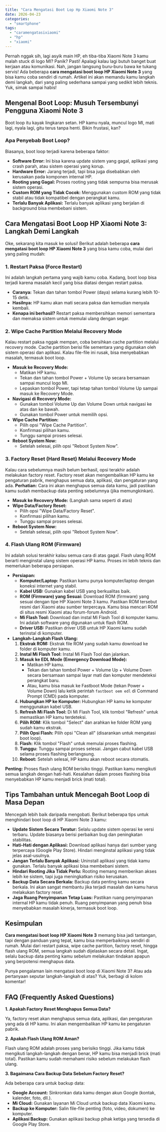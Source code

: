 ```yaml
---
title: "Cara Mengatasi Boot Lop Hp Xiaomi Note 3"
date: 2026-04-23
categories: 
  - "smartphone"
tags: 
  - "caramengatasixiaomi"
  - "hp"
  - "xiaomi"
---
```


Pernah nggak sih, lagi asyik main HP, eh tiba-tiba Xiaomi Note 3 kamu malah stuck di logo MI? Panik? Pasti! Apalagi kalau lagi butuh banget buat kerjaan atau komunikasi. Nah, jangan langsung buru-buru bawa ke tukang servis! Ada beberapa **cara mengatasi boot loop HP Xiaomi Note 3** yang bisa kamu coba sendiri di rumah. Artikel ini akan memandu kamu langkah demi langkah, dari yang paling sederhana sampai yang sedikit lebih teknis. Yuk, simak sampai habis!

## Mengenal Boot Loop: Musuh Tersembunyi Pengguna Xiaomi Note 3

Boot loop itu kayak lingkaran setan. HP kamu nyala, muncul logo MI, mati lagi, nyala lagi, gitu terus tanpa henti. Bikin frustasi, kan?

### Apa Penyebab Boot Loop?

Biasanya, boot loop terjadi karena beberapa faktor:

- **Software Error:** Ini bisa karena update sistem yang gagal, aplikasi yang crash parah, atau sistem operasi yang korup.
- **Hardware Error:** Jarang terjadi, tapi bisa juga disebabkan oleh kerusakan pada komponen internal HP.
- **Rooting yang Gagal:** Proses rooting yang tidak sempurna bisa merusak sistem operasi.
- **Custom ROM yang Tidak Cocok:** Menggunakan custom ROM yang tidak stabil atau tidak kompatibel dengan perangkat kamu.
- **Terlalu Banyak Aplikasi:** Terlalu banyak aplikasi yang berjalan di background bisa membebani sistem.

## Cara Mengatasi Boot Loop HP Xiaomi Note 3: Langkah Demi Langkah

Oke, sekarang kita masuk ke solusi! Berikut adalah beberapa **cara mengatasi boot loop HP Xiaomi Note 3** yang bisa kamu coba, mulai dari yang paling mudah:

### 1\. Restart Paksa (Force Restart)

Ini adalah langkah pertama yang wajib kamu coba. Kadang, boot loop bisa terjadi karena masalah kecil yang bisa diatasi dengan restart paksa.

- **Caranya:** Tekan dan tahan tombol Power (daya) selama kurang lebih 10-15 detik.
- **Hasilnya:** HP kamu akan mati secara paksa dan kemudian menyala kembali.
- **Kenapa ini berhasil?** Restart paksa membersihkan memori sementara dan memaksa sistem untuk memulai ulang dengan segar.

### 2\. Wipe Cache Partition Melalui Recovery Mode

Kalau restart paksa nggak mempan, coba bersihkan cache partition melalui recovery mode. Cache partition berisi file sementara yang digunakan oleh sistem operasi dan aplikasi. Kalau file-file ini rusak, bisa menyebabkan masalah, termasuk boot loop.

- **Masuk ke Recovery Mode:**
    - Matikan HP kamu.
    - Tekan dan tahan tombol Power + Volume Up secara bersamaan sampai muncul logo MI.
    - Lepaskan tombol Power, tapi tetap tahan tombol Volume Up sampai masuk ke Recovery Mode.
- **Navigasi di Recovery Mode:**
    - Gunakan tombol Volume Up dan Volume Down untuk navigasi ke atas dan ke bawah.
    - Gunakan tombol Power untuk memilih opsi.
- **Wipe Cache Partition:**
    - Pilih opsi "Wipe Cache Partition".
    - Konfirmasi pilihan kamu.
    - Tunggu sampai proses selesai.
- **Reboot System Now:**
    - Setelah selesai, pilih opsi "Reboot System Now".

### 3\. Factory Reset (Hard Reset) Melalui Recovery Mode

Kalau cara sebelumnya masih belum berhasil, opsi terakhir adalah melakukan factory reset. Factory reset akan mengembalikan HP kamu ke pengaturan pabrik, menghapus semua data, aplikasi, dan pengaturan yang ada. **Perhatian:** Cara ini akan menghapus semua data kamu, jadi pastikan kamu sudah membackup data penting sebelumnya (jika memungkinkan).

- **Masuk ke Recovery Mode:** (Langkah sama seperti di atas)
- **Wipe Data/Factory Reset:**
    - Pilih opsi "Wipe Data/Factory Reset".
    - Konfirmasi pilihan kamu.
    - Tunggu sampai proses selesai.
- **Reboot System Now:**
    - Setelah selesai, pilih opsi "Reboot System Now".

### 4\. Flash Ulang ROM (Firmware)

Ini adalah solusi terakhir kalau semua cara di atas gagal. Flash ulang ROM berarti menginstal ulang sistem operasi HP kamu. Proses ini lebih teknis dan memerlukan beberapa persiapan.

- **Persiapan:**
    - **Komputer/Laptop:** Pastikan kamu punya komputer/laptop dengan koneksi internet yang stabil.
    - **Kabel USB:** Gunakan kabel USB yang berkualitas baik.
    - **ROM (Firmware) yang Sesuai:** Download ROM (firmware) yang sesuai dengan tipe HP Xiaomi Note 3 kamu. Pastikan ROM tersebut resmi dari Xiaomi atau sumber terpercaya. Kamu bisa mencari ROM di situs resmi Xiaomi atau forum-forum Android.
    - **Mi Flash Tool:** Download dan instal Mi Flash Tool di komputer kamu. Ini adalah software yang digunakan untuk flash ROM.
    - **Driver USB:** Pastikan driver USB untuk HP Xiaomi kamu sudah terinstal di komputer.
- **Langkah-Langkah Flash Ulang:**
    1. **Ekstrak ROM:** Ekstrak file ROM yang sudah kamu download ke folder di komputer kamu.
    2. **Instal Mi Flash Tool:** Instal Mi Flash Tool dan jalankan.
    3. **Masuk ke EDL Mode (Emergency Download Mode):**
        - Matikan HP kamu.
        - Tekan dan tahan tombol Power + Volume Up + Volume Down secara bersamaan sampai layar mati dan komputer mendeteksi perangkat baru.
        - Atau, kamu bisa masuk ke Fastboot Mode (tekan Power + Volume Down) lalu ketik perintah `fastboot oem edl` di Command Prompt (CMD) pada komputer.
    4. **Hubungkan HP ke Komputer:** Hubungkan HP kamu ke komputer menggunakan kabel USB.
    5. **Refresh Mi Flash Tool:** Di Mi Flash Tool, klik tombol "Refresh" untuk memastikan HP kamu terdeteksi.
    6. **Pilih ROM:** Klik tombol "Select" dan arahkan ke folder ROM yang sudah kamu ekstrak.
    7. **Pilih Opsi Flash:** Pilih opsi "Clean all" (disarankan untuk mengatasi boot loop).
    8. **Flash:** Klik tombol "Flash" untuk memulai proses flashing.
    9. **Tunggu:** Tunggu sampai proses selesai. Jangan cabut kabel USB selama proses flashing berlangsung.
    10. **Reboot:** Setelah selesai, HP kamu akan reboot secara otomatis.

**Penting:** Proses flash ulang ROM berisiko tinggi. Pastikan kamu mengikuti semua langkah dengan hati-hati. Kesalahan dalam proses flashing bisa menyebabkan HP kamu menjadi brick (mati total).

## Tips Tambahan untuk Mencegah Boot Loop di Masa Depan

Mencegah lebih baik daripada mengobati. Berikut beberapa tips untuk menghindari boot loop di HP Xiaomi Note 3 kamu:

- **Update Sistem Secara Teratur:** Selalu update sistem operasi ke versi terbaru. Update biasanya berisi perbaikan bug dan peningkatan stabilitas.
- **Hati-Hati dengan Aplikasi:** Download aplikasi hanya dari sumber yang terpercaya (Google Play Store). Hindari menginstal aplikasi yang tidak jelas asal-usulnya.
- **Jangan Terlalu Banyak Aplikasi:** Uninstall aplikasi yang tidak kamu gunakan. Terlalu banyak aplikasi bisa membebani sistem.
- **Hindari Rooting Jika Tidak Perlu:** Rooting memang memberikan akses lebih ke sistem, tapi juga meningkatkan risiko kerusakan.
- **Backup Data Secara Berkala:** Backup data penting kamu secara berkala. Ini akan sangat membantu jika terjadi masalah dan kamu harus melakukan factory reset.
- **Jaga Ruang Penyimpanan Tetap Luas:** Pastikan ruang penyimpanan internal HP kamu tidak penuh. Ruang penyimpanan yang penuh bisa menyebabkan masalah kinerja, termasuk boot loop.

## Kesimpulan

**Cara mengatasi boot loop HP Xiaomi Note 3** memang bisa jadi tantangan, tapi dengan panduan yang tepat, kamu bisa memperbaikinya sendiri di rumah. Mulai dari restart paksa, wipe cache partition, factory reset, hingga flash ulang ROM, semua langkah sudah dijelaskan secara detail. Ingat, selalu backup data penting kamu sebelum melakukan tindakan apapun yang berpotensi menghapus data.

Punya pengalaman lain mengatasi boot loop di Xiaomi Note 3? Atau ada pertanyaan seputar langkah-langkah di atas? Yuk, berbagi di kolom komentar!

## FAQ (Frequently Asked Questions)

**1\. Apakah Factory Reset Menghapus Semua Data?**

Ya, factory reset akan menghapus semua data, aplikasi, dan pengaturan yang ada di HP kamu. Ini akan mengembalikan HP kamu ke pengaturan pabrik.

**2\. Apakah Flash Ulang ROM Aman?**

Flash ulang ROM adalah proses yang berisiko tinggi. Jika kamu tidak mengikuti langkah-langkah dengan benar, HP kamu bisa menjadi brick (mati total). Pastikan kamu sudah memahami risiko sebelum melakukan flash ulang.

**3\. Bagaimana Cara Backup Data Sebelum Factory Reset?**

Ada beberapa cara untuk backup data:

- **Google Account:** Sinkronkan data kamu dengan akun Google (kontak, kalender, foto, dll.).
- **Mi Cloud:** Gunakan layanan Mi Cloud untuk backup data Xiaomi kamu.
- **Backup ke Komputer:** Salin file-file penting (foto, video, dokumen) ke komputer.
- **Aplikasi Backup:** Gunakan aplikasi backup pihak ketiga yang tersedia di Google Play Store.
